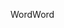 <span data-ttu-id="07a75-101">Word</span><span class="sxs-lookup"><span data-stu-id="07a75-101">Word</span></span>